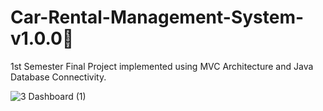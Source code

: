 # Car-Rental-Management-System-v1.0.0🚖
1st Semester Final Project implemented using MVC Architecture and Java Database Connectivity.

![3 Dashboard (1)](https://github.com/Amidu99/Car-Rental-Management-System-v1.0.0/assets/125728431/62c10de5-6c86-47ae-aec9-af6e86cf50d2)
